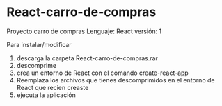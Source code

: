 # React-carro-de-compras
Proyecto carro de compras
Lenguaje: React
versión: 1

Para instalar/modificar
1. descarga la carpeta React-carro-de-compras.rar
2. descomprime
3. crea un entorno de React con el comando create-react-app
4. Reemplaza los archivos que tienes descomprimidos en el entorno de React que recien creaste
5. ejecuta la aplicación
